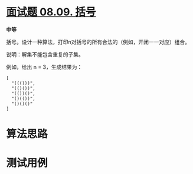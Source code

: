 # [面试题 08.09. 括号][cnTitle]

**中等**

括号。设计一种算法，打印n对括号的所有合法的（例如，开闭一一对应）组合。

说明：解集不能包含重复的子集。

例如，给出 n = 3，生成结果为：

```
[
  "((()))",
  "(()())",
  "(())()",
  "()(())",
  "()()()"
]

```




# 算法思路

# 测试用例
```
```

[cnTitle]: https://leetcode-cn.com/problems/bracket-lcci/
